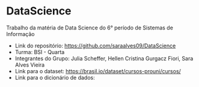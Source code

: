 # DataScience
Trabalho da matéria de Data Science do 6° período de Sistemas de Informação

- Link do repositório: https://github.com/saraalves09/DataScience
- Turma: BSI - Quarta
- Integrantes do Grupo: Julia Scheffer, Hellen Cristina Gurgacz Fiori, Sara Alves Vieira
- Link para o dataset: https://brasil.io/dataset/cursos-prouni/cursos/
- Link para o dicionário de dados:
